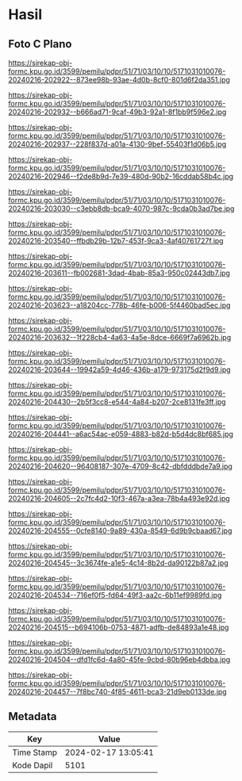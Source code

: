 # Hasil

## Foto C Plano

https://sirekap-obj-formc.kpu.go.id/3599/pemilu/pdpr/51/71/03/10/10/5171031010076-20240216-202922--873ee98b-93ae-4d0b-8cf0-801d6f2da351.jpg

https://sirekap-obj-formc.kpu.go.id/3599/pemilu/pdpr/51/71/03/10/10/5171031010076-20240216-202932--b666ad71-9caf-49b3-92a1-8f1bb9f596e2.jpg

https://sirekap-obj-formc.kpu.go.id/3599/pemilu/pdpr/51/71/03/10/10/5171031010076-20240216-202937--228f837d-a01a-4130-9bef-55403f1d06b5.jpg

https://sirekap-obj-formc.kpu.go.id/3599/pemilu/pdpr/51/71/03/10/10/5171031010076-20240216-202946--f2de8b9d-7e39-480d-90b2-16cddab58b4c.jpg

https://sirekap-obj-formc.kpu.go.id/3599/pemilu/pdpr/51/71/03/10/10/5171031010076-20240216-203030--c3ebb8db-bca9-4070-987c-9cda0b3ad7be.jpg

https://sirekap-obj-formc.kpu.go.id/3599/pemilu/pdpr/51/71/03/10/10/5171031010076-20240216-203540--ffbdb29b-12b7-453f-9ca3-4af40761727f.jpg

https://sirekap-obj-formc.kpu.go.id/3599/pemilu/pdpr/51/71/03/10/10/5171031010076-20240216-203611--fb002681-3dad-4bab-85a3-950c02443db7.jpg

https://sirekap-obj-formc.kpu.go.id/3599/pemilu/pdpr/51/71/03/10/10/5171031010076-20240216-203623--a18204cc-778b-46fe-b006-5f4460bad5ec.jpg

https://sirekap-obj-formc.kpu.go.id/3599/pemilu/pdpr/51/71/03/10/10/5171031010076-20240216-203632--1f228cb4-4a63-4a5e-8dce-6669f7a6962b.jpg

https://sirekap-obj-formc.kpu.go.id/3599/pemilu/pdpr/51/71/03/10/10/5171031010076-20240216-203644--19942a59-4d46-436b-a179-973175d2f9d9.jpg

https://sirekap-obj-formc.kpu.go.id/3599/pemilu/pdpr/51/71/03/10/10/5171031010076-20240216-204430--2b5f3cc8-e544-4a84-b207-2ce8131fe3ff.jpg

https://sirekap-obj-formc.kpu.go.id/3599/pemilu/pdpr/51/71/03/10/10/5171031010076-20240216-204441--a6ac54ac-e059-4883-b82d-b5d4dc8bf685.jpg

https://sirekap-obj-formc.kpu.go.id/3599/pemilu/pdpr/51/71/03/10/10/5171031010076-20240216-204620--96408187-307e-4709-8c42-dbfdddbde7a9.jpg

https://sirekap-obj-formc.kpu.go.id/3599/pemilu/pdpr/51/71/03/10/10/5171031010076-20240216-204605--2c7fc4d2-10f3-467a-a3ea-78b4a493e92d.jpg

https://sirekap-obj-formc.kpu.go.id/3599/pemilu/pdpr/51/71/03/10/10/5171031010076-20240216-204555--0cfe8140-9a89-430a-8549-6d9b9cbaad67.jpg

https://sirekap-obj-formc.kpu.go.id/3599/pemilu/pdpr/51/71/03/10/10/5171031010076-20240216-204545--3c3674fe-a1e5-4c14-8b2d-da90122b87a2.jpg

https://sirekap-obj-formc.kpu.go.id/3599/pemilu/pdpr/51/71/03/10/10/5171031010076-20240216-204534--716ef0f5-fd64-49f3-aa2c-6b11ef9989fd.jpg

https://sirekap-obj-formc.kpu.go.id/3599/pemilu/pdpr/51/71/03/10/10/5171031010076-20240216-204515--b694106b-0753-4871-adfb-de84893a1e48.jpg

https://sirekap-obj-formc.kpu.go.id/3599/pemilu/pdpr/51/71/03/10/10/5171031010076-20240216-204504--dfd1fc6d-4a80-45fe-9cbd-80b96eb4dbba.jpg

https://sirekap-obj-formc.kpu.go.id/3599/pemilu/pdpr/51/71/03/10/10/5171031010076-20240216-204457--7f8bc740-4f85-4611-bca3-21d9eb0133de.jpg


## Metadata

| Key        | Value               |
| ---------- | ------------------- |
| Time Stamp | 2024-02-17 13:05:41 |
| Kode Dapil | 5101                |



